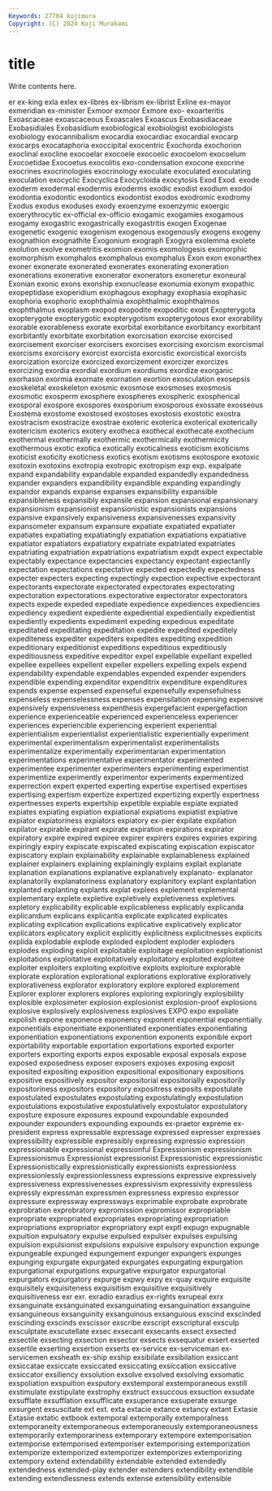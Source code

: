 ```yaml
---
Keywords: 27784 kojimura
Copyright: (C) 2024 Koji Murakami
---
```


# title

Write contents here.



er ex-king exla exlex ex-libres ex-librism ex-librist Exline ex-mayor
exmeridian ex-minister Exmoor exmoor Exmore exo- exoarteritis Exoascaceae exoascaceous Exoascales
Exoascus Exobasidiaceae Exobasidiales Exobasidium exobiological exobiologist exobiologists exobiology exocannibalism exocardia
exocardiac exocardial exocarp exocarps exocataphoria exoccipital exocentric Exochorda exochorion exoclinal
exocline exocoelar exocoele exocoelic exocoelom exocoelum Exocoetidae Exocoetus exocolitis exo-condensation
exocone exocrine exocrines exocrinologies exocrinology exoculate exoculated exoculating exoculation exocyclic
Exocyclica Exocycloida exocytosis Exod Exod. exode exoderm exodermal exodermis exoderms
exodic exodist exodium exodoi exodontia exodontic exodontics exodontist exodos exodromic
exodromy Exodus exodus exoduses exody exoenzyme exoenzymic exoergic exoerythrocytic ex-official
ex-officio exogamic exogamies exogamous exogamy exogastric exogastrically exogastritis exogen Exogenae
exogenetic exogenic exogenism exogenous exogenously exogens exogeny exognathion exognathite Exogonium
exograph Exogyra exolemma exolete exolution exolve exometritis exomion exomis exomologesis
exomorphic exomorphism exomphalos exomphalous exomphalus Exon exon exonarthex exoner exonerate
exonerated exonerates exonerating exoneration exonerations exonerative exonerator exonerators exoneretur exoneural
Exonian exonic exons exonship exonuclease exonumia exonym exopathic exopeptidase exoperidium
exophagous exophagy exophasia exophasic exophoria exophoric exophthalmia exophthalmic exophthalmos exophthalmus
exoplasm exopod exopodite exopoditic exopt Exopterygota exopterygote exopterygotic exopterygotism exopterygotous
exor exorability exorable exorableness exorate exorbital exorbitance exorbitancy exorbitant exorbitantly
exorbitate exorbitation exorcisation exorcise exorcised exorcisement exorciser exorcisers exorcises exorcising
exorcism exorcismal exorcisms exorcisory exorcist exorcista exorcistic exorcistical exorcists exorcization
exorcize exorcized exorcizement exorcizer exorcizes exorcizing exordia exordial exordium exordiums
exordize exorganic exorhason exormia exornate exornation exortion exosculation exosepsis exoskeletal
exoskeleton exosmic exosmose exosmoses exosmosis exosmotic exosperm exosphere exospheres exospheric
exospherical exosporal exospore exospores exosporium exosporous exossate exosseous Exostema exostome
exostosed exostoses exostosis exostotic exostra exostracism exostracize exostrae exoteric exoterica
exoterical exoterically exotericism exoterics exotery exotheca exothecal exothecate exothecium exothermal
exothermally exothermic exothermically exothermicity exothermous exotic exotica exotically exoticalness exoticism
exoticisms exoticist exoticity exoticness exotics exotism exotisms exotospore exotoxic exotoxin
exotoxins exotropia exotropic exotropism exp exp. expalpate expand expandability expandable
expanded expandedly expandedness expander expanders expandibility expandible expanding expandingly expandor
expands expanse expanses expansibility expansible expansibleness expansibly expansile expansion expansional
expansionary expansionism expansionist expansionistic expansionists expansions expansive expansively expansiveness expansivenesses
expansivity expansometer expansum expansure expatiate expatiated expatiater expatiates expatiating expatiatingly
expatiation expatiations expatiative expatiator expatiators expatiatory expatriate expatriated expatriates expatriating
expatriation expatriations expatriatism expdt expect expectable expectably expectance expectancies expectancy
expectant expectantly expectation expectations expectative expected expectedly expectedness expecter expecters
expecting expectingly expection expective expectorant expectorants expectorate expectorated expectorates expectorating
expectoration expectorations expectorative expectorator expectorators expects expede expeded expediate expedience
expediences expediencies expediency expedient expediente expediential expedientially expedientist expediently expedients
expediment expeding expedious expeditate expeditated expeditating expeditation expedite expedited expeditely
expediteness expediter expediters expedites expediting expedition expeditionary expeditionist expeditions expeditious
expeditiously expeditiousness expeditive expeditor expel expellable expellant expelled expellee expellees
expellent expeller expellers expelling expels expend expendability expendable expendables expended
expender expenders expendible expending expenditor expenditrix expenditure expenditures expends expense
expensed expenseful expensefully expensefulness expenseless expenselessness expenses expensilation expensing expensive
expensively expensiveness expenthesis expergefacient expergefaction experience experienceable experienced experienceless experiencer
experiences experiencible experiencing experient experiential experientialism experientialist experientialistic experientially experiment
experimental experimentalism experimentalist experimentalists experimentalize experimentally experimentarian experimentation experimentations experimentative
experimentator experimented experimentee experimenter experimenters experimenting experimentist experimentize experimently experimentor
experiments expermentized experrection expert experted experting expertise expertised expertises expertising
expertism expertize expertized expertizing expertly expertness expertnesses experts expertship expetible
expiable expiate expiated expiates expiating expiation expiational expiations expiatist expiative
expiator expiatoriness expiators expiatory ex-pier expilate expilation expilator expirable expirant
expirate expiration expirations expirator expiratory expire expired expiree expirer expirers
expires expiries expiring expiringly expiry expiscate expiscated expiscating expiscation expiscator
expiscatory explain explainability explainable explainableness explained explainer explainers explaining explainingly
explains explait explanate explanation explanations explanative explanatively explanato- explanator explanatorily
explanatoriness explanatory explanitory explant explantation explanted explanting explants explat explees
explement explemental explementary explete expletive expletively expletiveness expletives expletory explicability
explicable explicableness explicably explicanda explicandum explicans explicantia explicate explicated explicates
explicating explication explications explicative explicatively explicator explicators explicatory explicit explicitly
explicitness explicitnesses explicits explida explodable explode exploded explodent exploder exploders
explodes exploding exploit exploitable exploitage exploitation exploitationist exploitations exploitative exploitatively
exploitatory exploited exploitee exploiter exploiters exploiting exploitive exploits exploiture explorable
explorate exploration explorational explorations explorative exploratively explorativeness explorator exploratory explore
explored explorement Explorer explorer explorers explores exploring exploringly explosibility explosible
explosimeter explosion explosionist explosion-proof explosions explosive explosively explosiveness explosives EXPO
expo expoliate expolish expone exponence exponency exponent exponential exponentially exponentials
exponentiate exponentiated exponentiates exponentiating exponentiation exponentiations exponention exponents exponible export
exportability exportable exportation exportations exported exporter exporters exporting exports expos
exposable exposal exposals expose exposed exposedness exposer exposers exposes exposing
exposit exposited expositing exposition expositional expositionary expositions expositive expositively expositor
expositorial expositorially expositorily expositoriness expositors expository expositress exposits expostulate expostulated
expostulates expostulating expostulatingly expostulation expostulations expostulative expostulatively expostulator expostulatory exposture
exposure exposures expound expoundable expounded expounder expounders expounding expounds ex-praetor
expreme ex-president express expressable expressage expressed expresser expresses expressibility expressible
expressibly expressing expressio expression expressionable expressional expressionful Expressionism expressionism Expressionismus
Expressionist expressionist Expressionistic expressionistic Expressionistically expressionistically expressionists expressionless expressionlessly expressionlessness
expressions expressive expressively expressiveness expressivenesses expressivism expressivity expressless expressly expressman
expressmen expressness expresso expressor expressure expressway expressways exprimable exprobate exprobrate
exprobration exprobratory expromission expromissor expropriable expropriate expropriated expropriates expropriating expropriation
expropriations expropriator expropriatory expt exptl expugn expugnable expuition expulsatory expulse
expulsed expulser expulses expulsing expulsion expulsionist expulsions expulsive expulsory expunction
expunge expungeable expunged expungement expunger expungers expunges expunging expurgate expurgated
expurgates expurgating expurgation expurgational expurgations expurgative expurgator expurgatorial expurgators expurgatory
expurge expwy expy ex-quay exquire exquisite exquisitely exquisiteness exquisitism exquisitive
exquisitively exquisitiveness exr exr. exradio exradius ex-rights exrupeal exrx exsanguinate
exsanguinated exsanguinating exsanguination exsanguine exsanguineous exsanguinity exsanguinous exsanguious exscind exscinded
exscinding exscinds exscissor exscribe exscript exscriptural exsculp exsculptate exscutellate exsec
exsecant exsecants exsect exsected exsectile exsecting exsection exsector exsects exsequatur
exsert exserted exsertile exserting exsertion exserts ex-service ex-serviceman ex-servicemen exsheath
ex-ship exship exsibilate exsibilation exsiccant exsiccatae exsiccate exsiccated exsiccating exsiccation
exsiccative exsiccator exsiliency exsolution exsolve exsolved exsolving exsomatic exspoliation exspuition
exsputory exstemporal exstemporaneous exstill exstimulate exstipulate exstrophy exstruct exsuccous exsuction
exsudate exsufflate exsufflation exsufflicate exsuperance exsuperate exsurge exsurgent exsuscitate ext
ext. exta extacie extance extancy extant Extasie Extasiie extatic extbook
extemporal extemporally extemporalness extemporaneity extemporaneous extemporaneously extemporaneousness extemporarily extemporariness extemporary
extempore extemporisation extemporise extemporised extemporiser extemporising extemporization extemporize extemporized extemporizer
extemporizes extemporizing extempory extend extendability extendable extended extendedly extendedness extended-play
extender extenders extendibility extendible extending extendlessness extends extense extensibility extensible
